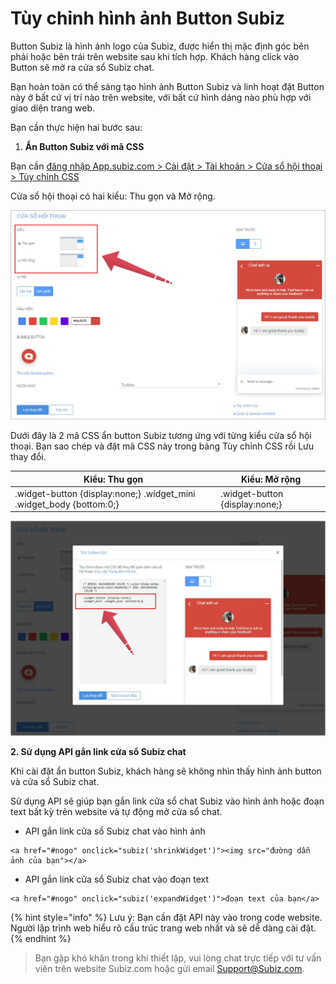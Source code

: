 # Tùy chỉnh hình ảnh Button Subiz

Button Subiz là hình ảnh logo của Subiz, được hiển thị mặc định góc bên phải hoặc bên trái trên website sau khi tích hợp. Khách hàng click vào Button sẽ mở ra cửa sổ Subiz chat.

Bạn hoàn toàn có thể sáng tạo hình ảnh Button Subiz và linh hoạt đặt Button này ở bất cứ vị trí nào trên website, với bất cứ hình dáng nào phù hợp với giao diện trang web.

Bạn cần thực hiện hai bước sau:

1. **Ẩn Button Subiz với mã CSS**

Bạn cần [đăng nhập App.subiz.com &gt; Cài đặt &gt; Tài khoản &gt; Cửa sổ hội thoại &gt; Tùy chỉnh CSS](https://app.subiz.com/settings/widget-setting)

Cửa sổ hội thoại có hai kiểu: Thu gọn và Mở rộng. 

![Ch&#x1ECD;n ki&#x1EC3;u hi&#x1EC3;n th&#x1ECB; c&#x1EED;a s&#x1ED5; h&#x1ED9;i tho&#x1EA1;i Subiz](../../../.gitbook/assets/kieu-1.jpg)

Dưới đây là 2 mã CSS ẩn button Subiz tương ứng với từng kiểu cửa sổ hội thoại. Bạn sao chép và đặt mã CSS này trong bảng Tùy chỉnh CSS rồi Lưu thay đổi.

|                     **Kiểu: Thu gọn** |                 **Kiểu: Mở rộng** |
| --- | --- |
| .widget-button {display:none;} .widget\_mini .widget\_body {bottom:0;} | .widget-button {display:none;} |

![D&#xE1;n m&#xE3; CSS &#x1EA9;n button Subiz](../../../.gitbook/assets/kieu-2.jpg)

 **2. Sử dụng API gắn link cửa sổ Subiz chat**

Khi cài đặt ẩn button Subiz, khách hàng sẽ không nhìn thấy hình ảnh button và cửa sổ Subiz chat.

Sử dụng API sẽ giúp bạn gắn link cửa sổ chat Subiz vào hình ảnh hoặc đoạn text bất kỳ trên website và tự động mở cửa sổ chat.

* API gắn link cửa sổ Subiz chat vào hình ảnh

```text
<a href="#nogo" onclick="subiz('shrinkWidget')"><img src="đường dẫn ảnh của bạn"></a>
```

* API gắn link cửa sổ Subiz chat vào đoạn text

```text
<a href="#nogo" onclick="subiz('expandWidget')">đoạn text của bạn</a>
```

{% hint style="info" %}
Lưu ý: Bạn cần đặt API này vào trong code website. Người lập trình web hiểu rõ cấu trúc trang web nhất và sẽ dễ dàng cài đặt.
{% endhint %}

> Bạn gặp khó khăn trong khi thiết lập, vui lòng chat trực tiếp với tư vấn viên trên website Subiz.com hoặc gửi email Support@Subiz.com.

